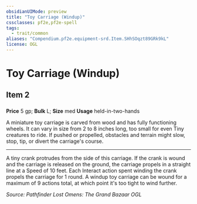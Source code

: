 ```yaml
---
obsidianUIMode: preview
title: "Toy Carriage (Windup)"
cssclasses: pf2e,pf2e-spell
tags:
  - trait/common
aliases: "Compendium.pf2e.equipment-srd.Item.SHhSOqzt89GRk9kL"
license: OGL
---
```

# Toy Carriage (Windup)
## Item 2
### 


**Price** 5 gp; 
**Bulk** L; **Size** med
**Usage** held-in-two-hands

A miniature toy carriage is carved from wood and has fully functioning wheels. It can vary in size from 2 to 8 inches long, too small for even Tiny creatures to ride. If pushed or propelled, obstacles and terrain might slow, stop, tip, or divert the carriage's course.

* * *

A tiny crank protrudes from the side of this carriage. If the crank is wound and the carriage is released on the ground, the carriage propels in a straight line at a Speed of 10 feet. Each Interact action spent winding the crank propels the carriage for 1 round. A windup toy carriage can be wound for a maximum of 9 actions total, at which point it's too tight to wind further.

*Source: Pathfinder Lost Omens: The Grand Bazaar*
*OGL*